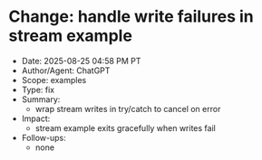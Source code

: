 # Change: handle write failures in stream example

- Date: 2025-08-25 04:58 PM PT
- Author/Agent: ChatGPT
- Scope: examples
- Type: fix
- Summary:
  - wrap stream writes in try/catch to cancel on error
- Impact:
  - stream example exits gracefully when writes fail
- Follow-ups:
  - none
